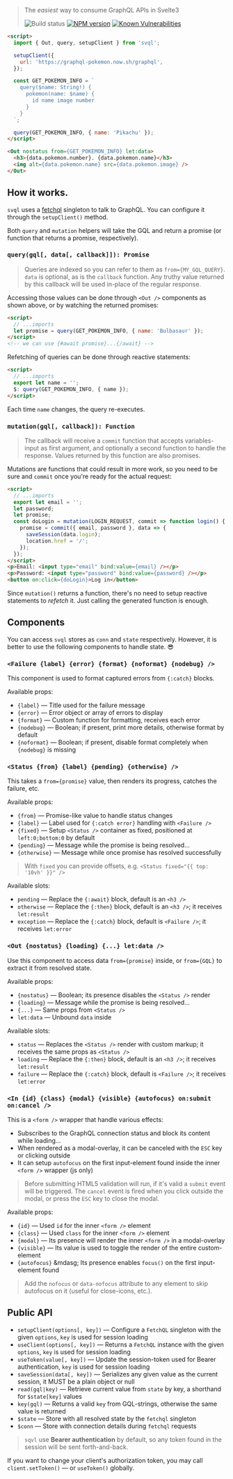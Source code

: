 > The _easiest_ way to consume GraphQL APIs in Svelte3
>
> ![Build status](https://github.com/pateketrueke/svql/workflows/build/badge.svg)
> [![NPM version](https://badge.fury.io/js/svql.svg)](http://badge.fury.io/js/svql)
> [![Known Vulnerabilities](https://snyk.io/test/npm/svql/badge.svg)](https://snyk.io/test/npm/svql)

```html
<script>
  import { Out, query, setupClient } from 'svql';

  setupClient({
    url: 'https://graphql-pokemon.now.sh/graphql',
  });

  const GET_POKEMON_INFO = `
    query($name: String!) {
      pokemon(name: $name) {
        id name image number
      }
    }
  `;

  query(GET_POKEMON_INFO, { name: 'Pikachu' });
</script>

<Out nostatus from={GET_POKEMON_INFO} let:data>
  <h3>{data.pokemon.number}. {data.pokemon.name}</h3>
  <img alt={data.pokemon.name} src={data.pokemon.image} />
</Out>
```

## How it works.

`svql` uses a [fetchql]() singleton to talk to GraphQL.  You can configure it through the `setupClient()` method.

Both `query` and `mutation` helpers will take the GQL and return a promise (or function that returns a promise, respectively).

### `query(gql[, data[, callback]]): Promise`

> Queries are indexed so you can refer to them as `from={MY_GQL_QUERY}`.  `data` is optional, as is the `callback` function. Any truthy value returned by this callback will be used in-place of the regular response.

Accessing those values can be done through `<Out />` components as shown above, or by watching the returned promises:

```html
<script>
  // ...imports
  let promise = query(GET_POKEMON_INFO, { name: 'Bulbasaur' });
</script>
<!-- we can use {#await promise}...{/await} -->
```

Refetching of queries can be done through reactive statements:

```html
<script>
  // ...imports
  export let name = '';
  $: query(GET_POKEMON_INFO, { name });
</script>
```

Each time `name` changes, the query re-executes.

### `mutation(gql[, callback]): Function`

> The callback will receive a `commit` function that accepts variables-input as first argument, and optionally a second function to handle the response. Values returned by this function are also promises.

Mutations are functions that could result in more work, so you need to be sure and `commit` once you're ready for the actual request:

```html
<script>
  // ...imports
  export let email = '';
  let password;
  let promise;
  const doLogin = mutation(LOGIN_REQUEST, commit => function login() {
    promise = commit({ email, password }, data => {
      saveSession(data.login);
      location.href = '/';
    });
  });
</script>
<p>Email: <input type="email" bind:value={email} /></p>
<p>Password: <input type="password" bind:value={password} /></p>
<button on:click={doLogin}>Log in</button>
```

Since `mutation()` returns a function, there's no need to setup reactive statements to _refetch_ it. Just calling the generated function is enough.

## Components

You can access `svql` stores as `conn` and `state` respectively.  However, it is better to use the following components to handle state. :sunglasses:

### `<Failure {label} {error} {format} {noformat} {nodebug} />`

This component is used to format captured errors from `{:catch}` blocks.

Available props:

- `{label}` &mdash; Title used for the failure message
- `{error}` &mdash; Error object or array of errors to display
- `{format}` &mdash; Custom function for formatting, receives each error
- `{nodebug}` &mdash; Boolean; if present, print more details, otherwise format by default
- `{noformat}` &mdash; Boolean; if present, disable format completely when `{nodebug}` is missing

### `<Status {from} {label} {pending} {otherwise} />`

This takes a `from={promise}` value, then renders its progress, catches the failure, etc.

Available props:

- `{from}` &mdash; Promise-like value to handle status changes
- `{label}` &mdash; Label used for `{:catch error}` handling with `<Failure />`
- `{fixed}` &mdash; Setup `<Status />` container as fixed, positioned at `left:0;bottom:0` by default
- `{pending}` &mdash; Message while the promise is being resolved...
- `{otherwise}` &mdash; Message while once promise has resolved successfully

> With `fixed` you can provide offsets, e.g. `<Status fixed="{{ top: '10vh' }}" />`

Available slots:

- `pending` &mdash; Replace the `{:await}` block, default is an `<h3 />`
- `otherwise` &mdash; Replace the `{:then}` block, default is an `<h3 />`; it receives `let:result`
- `exception` &mdash; Replace the  `{:catch}` block, default is `<Failure />`; it receives `let:error`

### `<Out {nostatus} {loading} {...} let:data />`

Use this component to access data `from={promise}` inside, or `from={GQL}` to extract it from resolved state.

Available props:

- `{nostatus}` &mdash; Boolean; its presence disables the `<Status />` render
- `{loading}` &mdash; Message while the promise is being resolved...
- `{...}` &mdash; Same props from `<Status />`
- `let:data` &mdash; Unbound `data` inside

Available slots:

- `status` &mdash; Replaces the `<Status />` render with custom markup; it receives the same props as `<Status />`
- `loading` &mdash; Replace the `{:then}` block, default is an `<h3 />`; it receives `let:result`
- `failure` &mdash; Replace the `{:catch}` block, default is `<Failure />`; it receives `let:error`

### `<In {id} {class} {modal} {visible} {autofocus} on:submit on:cancel />`

This is a `<form />` wrapper that handle various effects:

- Subscribes to the GraphQL connection status and block its content while loading...
- When rendered as a modal-overlay, it can be canceled with the `ESC` key or clicking outside
- It can setup `autofocus` on the first input-element found inside the inner `<form />` wrapper (js only)

> Before submitting HTML5 validation will run, if it's valid a `submit` event will be triggered.
> The `cancel` event is fired when you click outside the modal, or press the `ESC` key to close the modal.

Available props:

- `{id}` &mdash; Used `id` for the inner `<form />` element
- `{class}` &mdash; Used `class` for the inner `<form />` element
- `{modal}` &mdash; Its presence will render the inner `<form />` in a modal-overlay
- `{visible}` &mdash; Its value is used to toggle the render of the entire custom-element
- `{autofocus}` &mdasg; Its presence enables `focus()` on the first input-element found

> Add the `nofocus` or `data-nofocus` attribute to any element to skip autofocus on it (useful for close-icons, etc.).

## Public API

- `setupClient(options[, key])` &mdash; Configure a `FetchQL` singleton with the given `options`, `key` is used for session loading
- `useClient(options[, key])` &mdash; Returns a `FetchQL` instance with the given `options`, `key` is used for session loading
- `useToken(value[, key])` &mdash; Update the session-token used for Bearer authentication, `key` is used for session loading
- `saveSession(data[, key])` &mdash; Serializes any given value as the current session, it MUST be a plain object or null
- `read(gql|key)` &mdash; Retrieve current value from `state` by key, a shorthand for `$state[key]` values
- `key(gql)` &mdash; Returns a valid `key` from GQL-strings, otherwise the same value is returned
- `$state` &mdash; Store with all resolved state by the `fetchql` singleton
- `$conn` &mdash; Store with connection details during `fetchql` requests

> `sqvl` use **Bearer authentication** by default, so any token found in the session will be sent forth-and-back.

If you want to change your client's authorization token, you may call `client.setToken()` &mdash; or `useToken()` globally.

